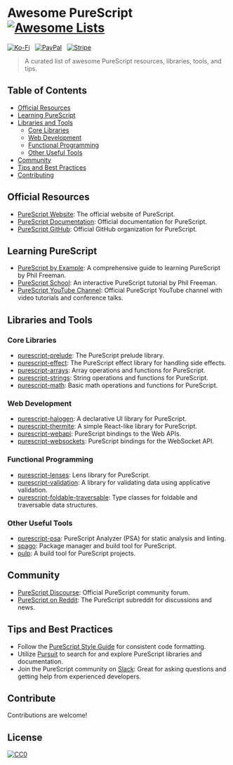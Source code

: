 # Awesome PureScript [![Awesome Lists](https://srv-cdn.himpfen.io/badges/awesome-lists/awesomelists-flat.svg)](https://github.com/brandonhimpfen/awesome)

[![Ko-Fi](https://srv-cdn.himpfen.io/badges/kofi/kofi-flat.svg)](https://tinyurl.com/d4xnrptz) &nbsp; [![PayPal](https://srv-cdn.himpfen.io/badges/paypal/paypal-flat.svg)](https://tinyurl.com/mr22naua) &nbsp; [![Stripe](https://srv-cdn.himpfen.io/badges/stripe/stripe-flat.svg)](https://tinyurl.com/e8ymxdw3)

> A curated list of awesome PureScript resources, libraries, tools, and tips.


## Table of Contents
- [Official Resources](#official-resources)
- [Learning PureScript](#learning-purescript)
- [Libraries and Tools](#libraries-and-tools)
  - [Core Libraries](#core-libraries)
  - [Web Development](#web-development)
  - [Functional Programming](#functional-programming)
  - [Other Useful Tools](#other-useful-tools)
- [Community](#community)
- [Tips and Best Practices](#tips-and-best-practices)
- [Contributing](#contributing)

## Official Resources

- [PureScript Website](https://www.purescript.org/): The official website of PureScript.
- [PureScript Documentation](https://github.com/purescript/documentation): Official documentation for PureScript.
- [PureScript GitHub](https://github.com/purescript): Official GitHub organization for PureScript.

## Learning PureScript

- [PureScript by Example](https://leanpub.com/purescript/read): A comprehensive guide to learning PureScript by Phil Freeman.
- [PureScript School](https://github.com/paf31/purescript-school): An interactive PureScript tutorial by Phil Freeman.
- [PureScript YouTube Channel](https://www.youtube.com/channel/UCSD2aUdXztEML4aNRG_VxOA): Official PureScript YouTube channel with video tutorials and conference talks.

## Libraries and Tools

### Core Libraries

- [purescript-prelude](https://github.com/purescript/purescript-prelude): The PureScript prelude library.
- [purescript-effect](https://github.com/purescript/purescript-effect): The PureScript effect library for handling side effects.
- [purescript-arrays](https://github.com/purescript/purescript-arrays): Array operations and functions for PureScript.
- [purescript-strings](https://github.com/purescript/purescript-strings): String operations and functions for PureScript.
- [purescript-math](https://github.com/purescript/purescript-math): Basic math operations and functions for PureScript.

### Web Development

- [purescript-halogen](https://github.com/purescript-halogen/purescript-halogen): A declarative UI library for PureScript.
- [purescript-thermite](https://github.com/paf31/purescript-thermite): A simple React-like library for PureScript.
- [purescript-webapi](https://github.com/purescript-web/purescript-webapi): PureScript bindings to the Web APIs.
- [purescript-websockets](https://github.com/purescript-web/purescript-websockets): PureScript bindings for the WebSocket API.

### Functional Programming

- [purescript-lenses](https://github.com/purescript-contrib/purescript-lenses): Lens library for PureScript.
- [purescript-validation](https://github.com/purescript-contrib/purescript-validation): A library for validating data using applicative validation.
- [purescript-foldable-traversable](https://github.com/purescript/purescript-foldable-traversable): Type classes for foldable and traversable data structures.

### Other Useful Tools

- [purescript-psa](https://github.com/natefaubion/purescript-psa): PureScript Analyzer (PSA) for static analysis and linting.
- [spago](https://github.com/purescript/spago): Package manager and build tool for PureScript.
- [pulp](https://github.com/purescript-contrib/pulp): A build tool for PureScript projects.

## Community

- [PureScript Discourse](https://discourse.purescript.org/): Official PureScript community forum.
- [PureScript on Reddit](https://www.reddit.com/r/purescript/): The PureScript subreddit for discussions and news.

## Tips and Best Practices

- Follow the [PureScript Style Guide](https://github.com/purescript/documentation/blob/master/guides/Style-Guide.md) for consistent code formatting.
- Utilize [Pursuit](https://pursuit.purescript.org/) to search for and explore PureScript libraries and documentation.
- Join the PureScript community on [Slack](https://purescript.org/community/): Great for asking questions and getting help from experienced developers.

## Contribute

Contributions are welcome!

## License

[![CC0](https://mirrors.creativecommons.org/presskit/buttons/88x31/svg/by-sa.svg)](http://creativecommons.org/licenses/by-sa/4.0/)
